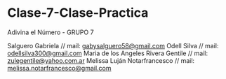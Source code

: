 # Clase-7-Clase-Practica
Adivina el Número - GRUPO 7

Salguero Gabriela // mail: gabysalguero58@gmail.com
Odell Silva // mail: odellsilva300@gmail.com
Maria de los Angeles Rivera Gentile // mail: zulegentile@yahoo.com.ar
Melissa Luján Notarfrancesco // mail: melissa.notarfrancesco@gmail.com
